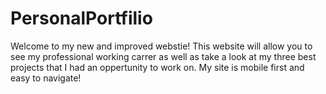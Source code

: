 # PersonalPortfilio

Welcome to my new and improved webstie! This website will allow you to see my professional working carrer as well as take a look at my three best projects that I had an oppertunity to work on. My site is mobile first and easy to navigate!